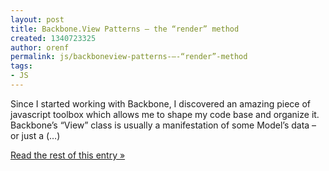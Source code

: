 ```yaml
---
layout: post
title: Backbone.View Patterns – the “render” method
created: 1340723325
author: orenf
permalink: js/backboneview-patterns-–-“render”-method
tags:
- JS
---
```

Since I started working with Backbone, I discovered an amazing piece of javascript toolbox which allows me to shape my code base and organize it. Backbone’s “View” class is usually a manifestation of some Model’s data – or just a (…)</p><p><a href="http://orizens.com/wp/topics/backbone-view-patterns-the-render-method/">Read the rest of this entry »</a></p>
